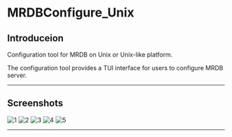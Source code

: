 # MRDBConfigure_Unix

## Introduceion
Configuration tool for MRDB on Unix or Unix-like platform.

The configuration tool provides a TUI interface for users to configure MRDB server.

---
## Screenshots
![1][1]
![2][2]
![3][3]
![4][4]
![5][5]

---
[1]:https://raw.githubusercontent.com/MRdeveloper123/PhotoBed/master/MRDBConfigure-Unix/1.png?token=AOK2MGN2BWVW7IILF7VQWGC6FV2NS

[2]:https://raw.githubusercontent.com/MRdeveloper123/PhotoBed/master/MRDBConfigure-Unix/2.png?token=AOK2MGP2R6OLSMAVAI7Z6Y26FV2OI

[3]:https://raw.githubusercontent.com/MRdeveloper123/PhotoBed/master/MRDBConfigure-Unix/3.png?token=AOK2MGLJMUY4BRHK3644DX26FV2U4

[4]:https://raw.githubusercontent.com/MRdeveloper123/PhotoBed/master/MRDBConfigure-Unix/4.png?token=AOK2MGJOYHGC55DE4TVSVCS6FV2XI

[5]:https://raw.githubusercontent.com/MRdeveloper123/PhotoBed/master/MRDBConfigure-Unix/5.png?token=AOK2MGOSHQJRL3HHG72UG626FV2Z2
